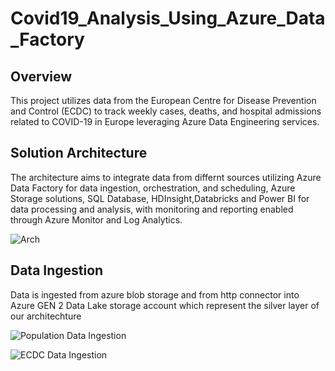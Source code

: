 # Covid19_Analysis_Using_Azure_Data_Factory

## Overview

This project utilizes data from the European Centre for Disease Prevention and Control (ECDC) to track weekly cases, deaths, and hospital admissions related to COVID-19 in Europe leveraging Azure Data Engineering services.

## Solution Architecture

The architecture aims to integrate data from differnt sources utilizing Azure Data Factory for data ingestion, orchestration, and scheduling, Azure Storage solutions, SQL Database, HDInsight,Databricks and Power BI for data processing and analysis, with monitoring and reporting enabled through Azure Monitor and Log Analytics.

![Arch](https://github.com/AliMagdy100/Covid19_Analysis_Using_Azure_Data_Factory/assets/87953057/fdca07db-68e1-4786-823a-d562ef64b172)


## Data Ingestion
Data is ingested from azure blob storage and from http connector into Azure GEN 2 Data Lake storage account which represent the silver layer of our architechture 

![Population Data Ingestion](https://github.com/AliMagdy100/Covid19_Analysis_Using_Azure_Data_Factory/assets/87953057/404a7656-64e0-4707-ae40-adffeb960447)


![ECDC Data Ingestion](https://github.com/AliMagdy100/Covid19_Analysis_Using_Azure_Data_Factory/assets/87953057/ad7adcd4-930a-479f-b775-764f81a48f65)
